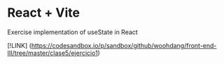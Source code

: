 # React + Vite

Exercise implementation of useState in React

[!LINK] (https://codesandbox.io/p/sandbox/github/woohdang/front-end-III/tree/master/clase5/ejercicio1)
